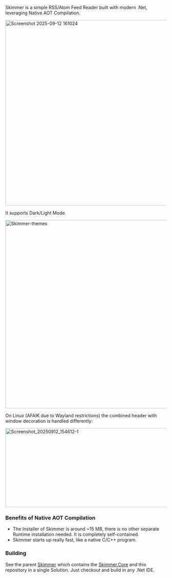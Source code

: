 Skimmer is a simple RSS/Atom Feed Reader built with modern .Net, leveraging Native AOT Compilation.

<img width="1042" height="578" alt="Screenshot 2025-09-12 161024" src="https://github.com/user-attachments/assets/27518f43-d76b-4118-a2c4-8f52036cfb55" />

It supports Dark/Light Mode.

<img width="1049" height="586" alt="Skimmer-themes" src="https://github.com/user-attachments/assets/cd1182cb-d2ec-45f9-93d4-1796cdaa87b3" />

On Linux (AFAIK due to Wayland restrictions) the combined header with window decoration is handled differently:

<img width="1064" height="246" alt="Screenshot_20250912_154612-1" src="https://github.com/user-attachments/assets/c55bb489-fe0c-4ff4-97c1-4fd0931214dc" />

### Benefits of Native AOT Compilation
 - The Installer of Skimmer is around ~15 MB, there is no other separate Runtime installation needed. It is completely self-contained.
 - Skimmer starts up really fast, like a native C/C++ program.

### Building
See the parent [Skimmer](https://github.com/nsrahmad/Skimmer) which contains the [Skimmer.Core](https://github.com/r/nsrhamad/Skimmer.Core)
and this repository in a single Solution. Just checkout and build in any .Net IDE.


